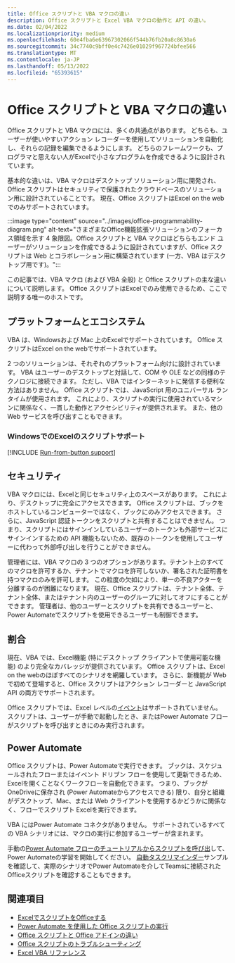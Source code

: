 ```yaml
---
title: Office スクリプトと VBA マクロの違い
description: Office スクリプトと Excel VBA マクロの動作と API の違い。
ms.date: 02/04/2022
ms.localizationpriority: medium
ms.openlocfilehash: 60e4fba6e63967302066f544b76fb20a8c8630a6
ms.sourcegitcommit: 34c7740c9bff0e4c7426e01029f967724bfee566
ms.translationtype: MT
ms.contentlocale: ja-JP
ms.lasthandoff: 05/13/2022
ms.locfileid: "65393615"
---
```

# <a name="differences-between-office-scripts-and-vba-macros"></a>Office スクリプトと VBA マクロの違い

Office スクリプトと VBA マクロには、多くの共通点があります。 どちらも、ユーザーが使いやすいアクション レコーダーを使用してソリューションを自動化し、それらの記録を編集できるようにします。 どちらのフレームワークも、プログラマと思えない人がExcelで小さなプログラムを作成できるように設計されています。

基本的な違いは、VBA マクロはデスクトップ ソリューション用に開発され、Office スクリプトはセキュリティで保護されたクラウドベースのソリューション用に設計されていることです。 現在、Office スクリプトはExcel on the webでのみサポートされています。

:::image type="content" source="../images/office-programmability-diagram.png" alt-text="さまざまなOffice機能拡張ソリューションのフォーカス領域を示す 4 象限図。Office スクリプトと VBA マクロはどちらもエンド ユーザーがソリューションを作成できるように設計されていますが、Office スクリプトは Web とコラボレーション用に構築されています (一方、VBA はデスクトップ用です)。":::

この記事では、VBA マクロ (および VBA 全般) と Office スクリプトの主な違いについて説明します。 Office スクリプトはExcelでのみ使用できるため、ここで説明する唯一のホストです。

## <a name="platform-and-ecosystem"></a>プラットフォームとエコシステム

VBA は、Windowsおよび Mac 上のExcelでサポートされています。 Office スクリプトはExcel on the webでサポートされています。

2 つのソリューションは、それぞれのプラットフォーム向けに設計されています。 VBA はユーザーのデスクトップと対話して、COM や OLE などの同様のテクノロジに接続できます。 ただし、VBA ではインターネットに発信する便利な方法はありません。 Office スクリプトでは、JavaScript 用のユニバーサル ランタイムが使用されます。 これにより、スクリプトの実行に使用されているマシンに関係なく、一貫した動作とアクセシビリティが提供されます。 また、他の Web サービスを呼び出すこともできます。

### <a name="script-support-for-excel-on-windows"></a>WindowsでのExcelのスクリプトサポート

[!INCLUDE [Run-from-button support](../includes/run-from-button-desktop-support.md)]

## <a name="security"></a>セキュリティ

VBA マクロには、Excelと同じセキュリティ上のスペースがあります。 これにより、デスクトップに完全にアクセスできます。 Office スクリプトは、ブックをホストしているコンピューターではなく、ブックにのみアクセスできます。 さらに、JavaScript 認証トークンをスクリプトと共有することはできません。 つまり、スクリプトにはサインインしているユーザーのトークンも外部サービスにサインインするための API 機能もないため、既存のトークンを使用してユーザーに代わって外部呼び出しを行うことができません。

管理者には、VBA マクロの 3 つのオプションがあります。テナント上のすべてのマクロを許可するか、テナントでマクロを許可しないか、署名された証明書を持つマクロのみを許可します。 この粒度の欠如により、単一の不良アクターを分離するのが困難になります。 現在、Office スクリプトは、テナント全体、テナント全体、またはテナント内のユーザーのグループに対してオフにすることができます。 管理者は、他のユーザーとスクリプトを共有できるユーザーと、Power Automateでスクリプトを使用できるユーザーも制御できます。

## <a name="coverage"></a>割合

現在、VBA では、Excel機能 (特にデスクトップ クライアントで使用可能な機能) のより完全なカバレッジが提供されています。 Office スクリプトは、Excel on the webのほぼすべてのシナリオを網羅しています。 さらに、新機能が Web で初めて登場すると、Office スクリプトはアクション レコーダーと JavaScript API の両方でサポートされます。

Office スクリプトでは、Excel レベルの[イベント](/office/vba/excel/concepts/events-worksheetfunctions-shapes/using-events-with-excel-objects)はサポートされていません。 スクリプトは、ユーザーが手動で起動したとき、またはPower Automate フローがスクリプトを呼び出すときにのみ実行されます。

## <a name="power-automate"></a>Power Automate

Office スクリプトは、Power Automateで実行できます。 ブックは、スケジュールされたフローまたはイベント ドリブン フローを使用して更新できるため、Excelを開くことなくワークフローを自動化できます。 つまり、ブックがOneDriveに保存され (Power Automateからアクセスできる) 限り、自分と組織がデスクトップ、Mac、または Web クライアントを使用するかどうかに関係なく、フローでスクリプト Excelを実行できます。

VBA にはPower Automate コネクタがありません。 サポートされているすべての VBA シナリオには、マクロの実行に参加するユーザーが含まれます。

手動の[Power Automate フローのチュートリアルからスクリプトを呼び出](../tutorials/excel-power-automate-manual.md)して、Power Automateの学習を開始してください。 [自動タスクリマインダー](scenarios/task-reminders.md)サンプルを確認して、実際のシナリオでPower Automateを介してTeamsに接続されたOfficeスクリプトを確認することもできます。

## <a name="see-also"></a>関連項目

- [ExcelでスクリプトをOfficeする](../overview/excel.md)
- [Power Automate を使用した Office スクリプトの実行](../develop/power-automate-integration.md)
- [Office スクリプトと Office アドインの違い](add-ins-differences.md)
- [Office スクリプトのトラブルシューティング](../testing/troubleshooting.md)
- [Excel VBA リファレンス](/office/vba/api/overview/excel)
